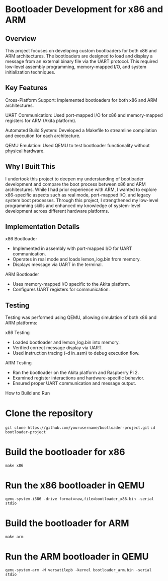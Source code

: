 # Bootloader Development for x86 and ARM

## Overview

This project focuses on developing custom bootloaders for both x86 and ARM architectures. The bootloaders are designed to load and display a message from an external binary file via the UART protocol. This required low-level assembly programming, memory-mapped I/O, and system initialization techniques.

## Key Features

Cross-Platform Support: Implemented bootloaders for both x86 and ARM architectures.

UART Communication: Used port-mapped I/O for x86 and memory-mapped registers for ARM (Akita platform).

Automated Build System: Developed a Makefile to streamline compilation and execution for each architecture.

QEMU Emulation: Used QEMU to test bootloader functionality without physical hardware.

## Why I Built This

I undertook this project to deepen my understanding of bootloader development and compare the boot process between x86 and ARM architectures. While I had prior experience with ARM, I wanted to explore x86-specific aspects such as real mode, port-mapped I/O, and legacy system boot processes. Through this project, I strengthened my low-level programming skills and enhanced my knowledge of system-level development across different hardware platforms.

## Implementation Details

x86 Bootloader

- Implemented in assembly with port-mapped I/O for UART communication.
- Operates in real mode and loads lemon_log.bin from memory.
- Displays message via UART in the terminal.

ARM Bootloader

- Uses memory-mapped I/O specific to the Akita platform.
- Configures UART registers for communication.

## Testing

Testing was performed using QEMU, allowing simulation of both x86 and ARM platforms:

x86 Testing

- Loaded bootloader and lemon_log.bin into memory.
- Verified correct message display via UART.
- Used instruction tracing (-d in_asm) to debug execution flow.

ARM Testing

- Ran the bootloader on the Akita platform and Raspberry Pi 2.
- Examined register interactions and hardware-specific behavior.
- Ensured proper UART communication and message output.

How to Build and Run

# Clone the repository
`git clone https://github.com/yourusername/bootloader-project.git`
`cd bootloader-project`

# Build the bootloader for x86
`make x86`

# Run the x86 bootloader in QEMU
`qemu-system-i386 -drive format=raw,file=bootloader_x86.bin -serial stdio`

# Build the bootloader for ARM
`make arm`

# Run the ARM bootloader in QEMU
`qemu-system-arm -M versatilepb -kernel bootloader_arm.bin -serial stdio`



